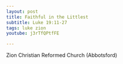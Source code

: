 ```yaml
---
layout: post
title: Faithful in the Littlest
subtitle: Luke 19:11-27
tags: luke zion
youtube: j3rTfQPtfFE

---
```

Zion Christian Reformed Church (Abbotsford)
